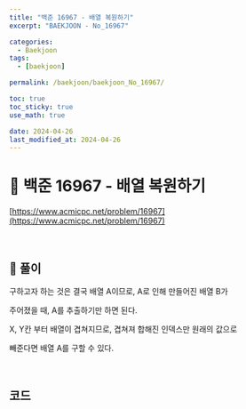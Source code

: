 ```yaml
---
title: "백준 16967 - 배열 복원하기"
excerpt: "BAEKJOON - No_16967"

categories:
  - Baekjoon
tags:
  - [baekjoon]

permalink: /baekjoon/baekjoon_No_16967/

toc: true
toc_sticky: true
use_math: true

date: 2024-04-26
last_modified_at: 2024-04-26
---
```


# 🔐 백준 16967 - 배열 복원하기

[https://www.acmicpc.net/problem/16967](https://www.acmicpc.net/problem/16967)

<br>

## 🔑 풀이

구하고자 하는 것은 결국 배열 A이므로, A로 인해 만들어진 배열 B가 <br>

주어졌을 때, A를 추출하기만 하면 된다. <br>

X, Y칸 부터 배열이 겹쳐지므로, 겹쳐져 합해진 인덱스만 원래의 값으로 <br>

빼준다면 배열 A를 구할 수 있다.

<br>

## 코드

<script src="https://gist.github.com/jinwoojwa/e776c0018c4046b6b7d743353c4a97de.js"></script>